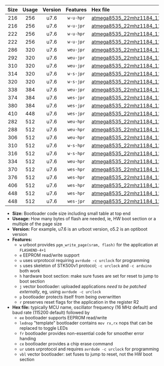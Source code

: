 |Size|Usage|Version|Features|Hex file|
|:-:|:-:|:-:|:-:|:--|
|216|256|u7.6|`w-u-hpr`|[atmega8535_22mhz1184_115200bps_ur.hex](https://raw.githubusercontent.com/stefanrueger/urboot/main/bootloaders/atmega8535/fcpu_22mhz1184/115200_bps/atmega8535_22mhz1184_115200bps_ur.hex)|
|216|256|u7.6|`w-u-jpr`|[atmega8535_22mhz1184_115200bps_ur_vbl.hex](https://raw.githubusercontent.com/stefanrueger/urboot/main/bootloaders/atmega8535/fcpu_22mhz1184/115200_bps/atmega8535_22mhz1184_115200bps_ur_vbl.hex)|
|222|256|u7.6|`w-u-hpr`|[atmega8535_22mhz1184_115200bps_lednop_ur.hex](https://raw.githubusercontent.com/stefanrueger/urboot/main/bootloaders/atmega8535/fcpu_22mhz1184/115200_bps/atmega8535_22mhz1184_115200bps_lednop_ur.hex)|
|222|256|u7.6|`w-u-jpr`|[atmega8535_22mhz1184_115200bps_lednop_ur_vbl.hex](https://raw.githubusercontent.com/stefanrueger/urboot/main/bootloaders/atmega8535/fcpu_22mhz1184/115200_bps/atmega8535_22mhz1184_115200bps_lednop_ur_vbl.hex)|
|286|320|u7.6|`weu-jpr`|[atmega8535_22mhz1184_115200bps_ee_ur_vbl.hex](https://raw.githubusercontent.com/stefanrueger/urboot/main/bootloaders/atmega8535/fcpu_22mhz1184/115200_bps/atmega8535_22mhz1184_115200bps_ee_ur_vbl.hex)|
|292|320|u7.6|`weu-jpr`|[atmega8535_22mhz1184_115200bps_ee_lednop_ur_vbl.hex](https://raw.githubusercontent.com/stefanrueger/urboot/main/bootloaders/atmega8535/fcpu_22mhz1184/115200_bps/atmega8535_22mhz1184_115200bps_ee_lednop_ur_vbl.hex)|
|310|320|u7.6|`weu-jpr`|[atmega8535_22mhz1184_115200bps_ee_lednop_fr_ur_vbl.hex](https://raw.githubusercontent.com/stefanrueger/urboot/main/bootloaders/atmega8535/fcpu_22mhz1184/115200_bps/atmega8535_22mhz1184_115200bps_ee_lednop_fr_ur_vbl.hex)|
|314|320|u7.6|`w-s-jpr`|[atmega8535_22mhz1184_115200bps_vbl.hex](https://raw.githubusercontent.com/stefanrueger/urboot/main/bootloaders/atmega8535/fcpu_22mhz1184/115200_bps/atmega8535_22mhz1184_115200bps_vbl.hex)|
|320|320|u7.6|`w-s-jpr`|[atmega8535_22mhz1184_115200bps_lednop_vbl.hex](https://raw.githubusercontent.com/stefanrueger/urboot/main/bootloaders/atmega8535/fcpu_22mhz1184/115200_bps/atmega8535_22mhz1184_115200bps_lednop_vbl.hex)|
|338|384|u7.6|`weu-jpr`|[atmega8535_22mhz1184_115200bps_ee_lednop_fr_ce_ur_vbl.hex](https://raw.githubusercontent.com/stefanrueger/urboot/main/bootloaders/atmega8535/fcpu_22mhz1184/115200_bps/atmega8535_22mhz1184_115200bps_ee_lednop_fr_ce_ur_vbl.hex)|
|374|384|u7.6|`wes-jpr`|[atmega8535_22mhz1184_115200bps_ee_vbl.hex](https://raw.githubusercontent.com/stefanrueger/urboot/main/bootloaders/atmega8535/fcpu_22mhz1184/115200_bps/atmega8535_22mhz1184_115200bps_ee_vbl.hex)|
|380|384|u7.6|`wes-jpr`|[atmega8535_22mhz1184_115200bps_ee_lednop_vbl.hex](https://raw.githubusercontent.com/stefanrueger/urboot/main/bootloaders/atmega8535/fcpu_22mhz1184/115200_bps/atmega8535_22mhz1184_115200bps_ee_lednop_vbl.hex)|
|410|448|u7.6|`wes-jpr`|[atmega8535_22mhz1184_115200bps_ee_lednop_fr_vbl.hex](https://raw.githubusercontent.com/stefanrueger/urboot/main/bootloaders/atmega8535/fcpu_22mhz1184/115200_bps/atmega8535_22mhz1184_115200bps_ee_lednop_fr_vbl.hex)|
|282|512|u7.6|`weu-hpr`|[atmega8535_22mhz1184_115200bps_ee_ur.hex](https://raw.githubusercontent.com/stefanrueger/urboot/main/bootloaders/atmega8535/fcpu_22mhz1184/115200_bps/atmega8535_22mhz1184_115200bps_ee_ur.hex)|
|288|512|u7.6|`weu-hpr`|[atmega8535_22mhz1184_115200bps_ee_lednop_ur.hex](https://raw.githubusercontent.com/stefanrueger/urboot/main/bootloaders/atmega8535/fcpu_22mhz1184/115200_bps/atmega8535_22mhz1184_115200bps_ee_lednop_ur.hex)|
|306|512|u7.6|`weu-hpr`|[atmega8535_22mhz1184_115200bps_ee_lednop_fr_ur.hex](https://raw.githubusercontent.com/stefanrueger/urboot/main/bootloaders/atmega8535/fcpu_22mhz1184/115200_bps/atmega8535_22mhz1184_115200bps_ee_lednop_fr_ur.hex)|
|310|512|u7.6|`w-s-hpr`|[atmega8535_22mhz1184_115200bps.hex](https://raw.githubusercontent.com/stefanrueger/urboot/main/bootloaders/atmega8535/fcpu_22mhz1184/115200_bps/atmega8535_22mhz1184_115200bps.hex)|
|316|512|u7.6|`w-s-hpr`|[atmega8535_22mhz1184_115200bps_lednop.hex](https://raw.githubusercontent.com/stefanrueger/urboot/main/bootloaders/atmega8535/fcpu_22mhz1184/115200_bps/atmega8535_22mhz1184_115200bps_lednop.hex)|
|334|512|u7.6|`weu-hpr`|[atmega8535_22mhz1184_115200bps_ee_lednop_fr_ce_ur.hex](https://raw.githubusercontent.com/stefanrueger/urboot/main/bootloaders/atmega8535/fcpu_22mhz1184/115200_bps/atmega8535_22mhz1184_115200bps_ee_lednop_fr_ce_ur.hex)|
|370|512|u7.6|`wes-hpr`|[atmega8535_22mhz1184_115200bps_ee.hex](https://raw.githubusercontent.com/stefanrueger/urboot/main/bootloaders/atmega8535/fcpu_22mhz1184/115200_bps/atmega8535_22mhz1184_115200bps_ee.hex)|
|376|512|u7.6|`wes-hpr`|[atmega8535_22mhz1184_115200bps_ee_lednop.hex](https://raw.githubusercontent.com/stefanrueger/urboot/main/bootloaders/atmega8535/fcpu_22mhz1184/115200_bps/atmega8535_22mhz1184_115200bps_ee_lednop.hex)|
|406|512|u7.6|`wes-hpr`|[atmega8535_22mhz1184_115200bps_ee_lednop_fr.hex](https://raw.githubusercontent.com/stefanrueger/urboot/main/bootloaders/atmega8535/fcpu_22mhz1184/115200_bps/atmega8535_22mhz1184_115200bps_ee_lednop_fr.hex)|
|448|512|u7.6|`wes-hpr`|[atmega8535_22mhz1184_115200bps_ee_lednop_fr_ce.hex](https://raw.githubusercontent.com/stefanrueger/urboot/main/bootloaders/atmega8535/fcpu_22mhz1184/115200_bps/atmega8535_22mhz1184_115200bps_ee_lednop_fr_ce.hex)|
|448|512|u7.6|`wes-jpr`|[atmega8535_22mhz1184_115200bps_ee_lednop_fr_ce_vbl.hex](https://raw.githubusercontent.com/stefanrueger/urboot/main/bootloaders/atmega8535/fcpu_22mhz1184/115200_bps/atmega8535_22mhz1184_115200bps_ee_lednop_fr_ce_vbl.hex)|

- **Size:** Bootloader code size including small table at top end
- **Useage:** How many bytes of flash are needed, ie, HW boot section or a multiple of the page size
- **Version:** For example, u7.6 is an urboot version, o5.2 is an optiboot version
- **Features:**
  + `w` urboot provides `pgm_write_page(sram, flash)` for the application at `FLASHEND-4+1`
  + `e` EEPROM read/write support
  + `u` uses urprotocol requiring `avrdude -c urclock` for programming
  + `s` uses skeleton of STK500v1 protocol; `-c urclock` and `-c arduino` both work
  + `h` hardware boot section: make sure fuses are set for reset to jump to boot section
  + `j` vector bootloader: uploaded applications *need to be patched externally*, eg, using `avrdude -c urclock`
  + `p` bootloader protects itself from being overwritten
  + `r` preserves reset flags for the application in the register R2
- **Hex file:** typically MCU name, oscillator frequency (16 MHz default) and baud rate (115200 default) followed by
  + `ee` bootloader supports EEPROM read/write
  + `lednop` "template" bootloader contains `mov rx,rx` nops that can be replaced to toggle LEDs
  + `fr` bootloader provides non-essential code for smoother error handing
  + `ce` bootloader provides a chip erase command
  + `ur` uses urprotocol and requires `avrdude -c urclock` for programming
  + `vbl` vector bootloader: set fuses to jump to reset, not the HW boot section
